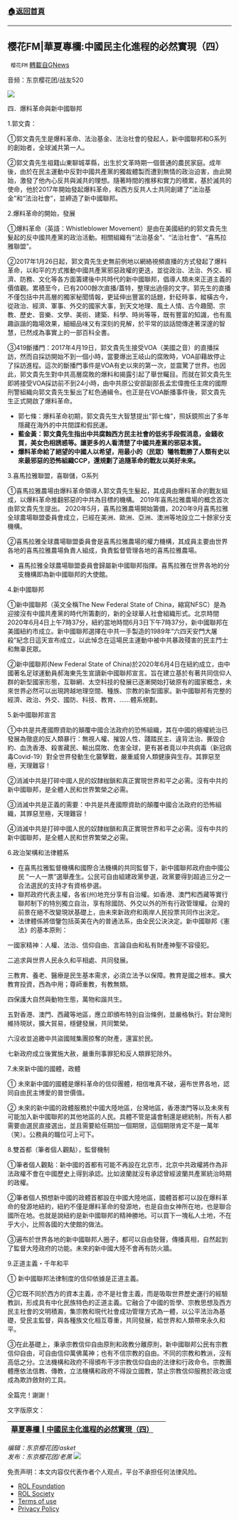###  [:house:返回首頁](https://github.com/ourhimalayas/txt)
---


## 樱花FM|華夏專欄:中國民主化進程的必然實現（四）
` 樱花FM` [轉載自GNews](https://gnews.org/zh-hans/2135639/)

音频：东京樱花团/战友520

![](https://assets.gnews.org/wp-content/uploads/2022/03/中國民主化進程的必然實現（四）.png)

四．爆料革命與新中國聯邦

1.郭文貴：

①郭文貴先生是爆料革命、法治基金、法治社會的發起人，新中國聯邦和G系列的創始者，全球滅共第一人。

②郭文貴先生祖籍山東聊城莘縣，出生於文革時期一個普通的農民家庭。成年後，由於在民主運動中反對中國共產黨的獨裁體製而遭到無情的政治迫害，由此開始，激發了他內心反共與滅共的理想。隨著時間的推移和實力的積累，基於滅共的使命，他於2017年開始發起爆料革命，和西方反共人士共同創建了“法治基金”和“法治社會”，並締造了新中國聯邦。

2.爆料革命的開始，發展

①爆料革命（英語：Whistleblower Movement）是由在美國紐約的郭文貴先生髮起的反中國共產黨的政治活動。相關組織有“法治基金”、“法治社會”、“喜馬拉雅聯盟”。

②2017年1月26日起，郭文貴先生史無前例地以網絡視頻直播的方式發起了爆料革命，以和平的方式推動中國共產黨邪惡政權的更迭，並從政治、法治、外交、經濟、防務、文化等各方面籌建後中共時代的新中國聯邦，倡導人類未來正道主義的價值觀。累積至今，已有2000餘次直播/蓋特，整理出過億的文字。郭先生的直播不僅包括中共高層的獨家秘聞情報，更延伸出豐富的話題，針砭時事，縱橫古今，從政治、經濟、軍事、外交的國家大事，到天文地理、風土人情、古今趣聞、宗教、歷史、音樂、文學、美術、建築、科學、時尚等等，既有豐富的知識，也有風趣詼諧的臨場效果，細細品味又有深刻的見解，於平常的談話間傳達著深邃的智慧，已然成為事實上的一部百科全書。

③419斷播門：2017年4月19日，郭文貴先生接受VOA（美國之音）的直播採訪，然而自採訪開始不到一個小時，當要爆出王岐山的腐敗時，VOA卻藉故停止了採訪進程。這次的斷播門事件是VOA有史以來的第一次，並震驚了世界。也因此，郭文貴先生對中共高層腐敗的爆料和揭露引起了舉世矚目。而就在郭文貴先生即將接受VOA採訪前不到24小時，由中共原公安部副部長孟宏偉擔任主席的國際刑警組織向郭文貴先生髮出了紅色通緝令。也正是在VOA斷播事件後，郭文貴先生正式開啟了爆料革命。

- 郭七條：爆料革命初期，郭文貴先生大智慧提出“郭七條”，照妖鏡照出了多年隱藏在海外的中共間諜和假民運。
- **藍金黃：郭文貴先生指出中共腐蝕西方民主社會的低劣手段假消息，金錢收買，美女色相誘惑等。讓更多的人看清楚了中國共產黨的邪惡本質。**
- **爆料革命給了絕望的中國人以希望，用最小的（民眾）犧牲戰勝了人類有史以來最邪惡的恐怖組織CCP，還規劃了追隨革命的戰友以美好未來。**


3.喜馬拉雅聯盟，喜聯儲，G系列

①喜馬拉雅農場由爆料革命領導人郭文貴先生髮起，其成員由爆料革命的戰友組成，以爆料革命推翻邪惡的中共為目標的機構。 2019年喜馬拉雅農場的概念首次由郭文貴先生提出。 2020年5月，喜馬拉雅農場開始籌備，2020年9月喜馬拉雅全球農場聯盟委員會成立，已經在美洲、歐洲、亞洲、澳洲等地設立二十餘家分支機構。

②喜馬拉雅全球農場聯盟委員會是喜馬拉雅農場的權力機構，其成員主要由世界各地的喜馬拉雅農場負責人組成，負責監督管理各地的喜馬拉雅農場。

- 喜馬拉雅全球農場聯盟委員會歸屬新中國聯邦指揮。喜馬拉雅在世界各地的分支機構即為新中國聯邦的大使館。


4.新中國聯邦

①新中國聯邦（英文全稱The New Federal State of China，縮寫NFSC）是為迎接沒有中國共產黨的時代所籌劃的，新的全球華人社會組織形式。北京時間2020年6月4日上午7時37分，紐約當地時間6月3日下午7時37分，新中國聯邦在美國紐約市成立。新中國聯邦選擇在中共一手製造的1989年“六四天安門大屠殺”紀念日這天宣布成立，以此悼念在這場民主運動中被中共暴政殘害的民主鬥士和無辜民眾。

②新中國聯邦(New Federal State of China)於2020年6月4日在紐約成立，由中國著名足球運動員郝海東先生宣讀新中國聯邦宣言。旨在建立基於有著共同信仰人群的新型國家形態，互聯網、太空科技的發展已逐漸開始打破原有的國家概念，未來世界必然可以出現跨越地理空間、種族、宗教的新型國家。新中國聯邦有完整的經濟、政治、外交、國防、科技、教育、……體系規劃。

5.新中國聯邦宣言

①中共是共產國際資助的顛覆中國合法政府的恐怖組織，其在中國的極權統治已發展為徹底的反人類暴行：無視人權、摧毀人性、踐踏民主、違背法治、撕毀合約、血洗香港、殺害藏民、輸出腐敗、危害全球，更有甚者竟以中共病毒（新冠病毒Covid-19）對全世界發動生化襲擊戰，嚴重威脅人類健康與生存。其罪惡至極，天理難容！

②消滅中共是打碎中國人民的奴隸枷鎖和真正實現世界和平之必需。沒有中共的新中國聯邦，是全體人民和世界繁榮之必需。

③消滅中共是正義的需要：中共是共產國際資助的顛覆中國合法政府的恐怖組織，其罪惡至極，天理難容！

④消滅中共是打碎中國人民的奴隸枷鎖和真正實現世界和平之必需。沒有中共的新中國聯邦，是全體人民和世界繁榮之必需。

6.政治架構和法律體系

- 在喜馬拉雅監督機構和國際合法機構的共同監督下，新中國聯邦政府由中國公民 “一人一票”選舉產生。公民可自由組建政黨參選，政黨要得到超過三分之一合法選民的支持才有資格參選。
- 聯邦政府代表主權，各省(州)地充分享有自治權。如香港、澳門和西藏等實行聯邦制下的特別獨立自治，享有除國防、外交以外的所有行政管理權。台灣的前景在絕不改變現狀基礎上，由未來新政府和兩岸人民投票共同作出決定。
- 法律體係將借鑒包括英美在內的普通法系，由全民公決決定。新中國聯邦《憲法》的基本原則：


一國家精神：人權、法治、信仰自由、言論自由和私有財產神聖不容侵犯。

二追求與世界人民永久和平相處、共同發展。

三教育、養老、醫療是民生基本需求，必須立法予以保障。教育是國之根本。擴大教育投資，西為中用；尊師重教，有教無類。

四保護大自然與動物生態，萬物和諧共生。

五對香港、澳門、西藏等地區，應立即頒布特別自治條例，並嚴格執行。對台灣則維持現狀，擴大貿易，穩健發展，共同繁榮。

六沒收並追繳中共盜國賊集團掠奪的財產，還富於民。

七新政府成立後實施大赦，嚴重刑事罪犯和反人類罪犯除外。

7.未來新中國的國體，政體

① 未來新中國的國體是爆料革命的信仰團體，相信唯真不破，遍布世界各地，認同自由民主博愛的普世價值。

② 未來的新中國的政體服務於中國大陸地區，台灣地區，香港澳門等以及未來有可能加入新中國聯邦的其他地區的人民。具體不管是議會制還是總統制，所有人都需要由選民直接選出，並且需要給任期加一個期限，這個期限肯定不是一萬年（笑）。公務員的職位可上可下。

8.雙首都（筆者個人觀點），監督機制

①筆者個人觀點：新中國的首都有可能不再設在北京市，北京中共政權將作為非法政權不會在中國歷史上得到承認。比如波蘭就沒有承認曾經波蘭共產黨統治時期的政權。

②筆者個人預想新中國的政體首都設在中國大陸地區，國體首都可以設在爆料革命的發源地紐約，紐約不僅是爆料革命的發源地，也是自由女神所在地，也是聯合國所在地。也就是說紐約是新中國聯邦的精神勝地。可以買下一塊私人土地，不在乎大小，比照各國的大使館的做法。

③遍布於世界各地的新中國聯邦人圈子，都可以自由發聲，傳播真相，自然起到了監督大陸政府的功能。未來的新中國大陸不會再有防火牆。

9.正道主義・千年和平

① 新中國聯邦法律制度的信仰依據是正道主義。

②它既不同於西方的資本主義，亦不是社會主義，而是吸取世界歷史運行的經驗教訓，形成具有中化民族特色的正道主義。它融合了中國的哲學、宗教思想及西方民主社會的文明積澱，集宗教和現代社會成功管理方式為一體，以公平法治為基礎，受民主監督，與各種族文化相互尊重，共同發展，給世界和人類帶來永久和平。

③在此基礎上，秉承宗教信仰自由原則和政教分離原則，新中國聯邦公民有宗教信仰自由，可自由信仰萬佛萬神；也有不信宗教的自由。不同的宗教和教派，沒有高低之分。立法機構和政府不得頒布干涉宗教信仰自由的法律和行政命令。宗教團體應依法信教、傳教，立法機構和政府不得設立國教，禁止宗教信仰服務於政治或成為欺詐斂財的工具。

全篇完！謝謝！

文字版原文：


| [華夏專欄┃中國民主化進程的必然實現（四）](https://gnews.org/zh-hans/2102578/) |   |
| --- | --- |


*编辑：东京樱花团/asket   
发布：东京樱花团/老黑*
![](https://assets.gnews.org/wp-content/uploads/2022/03/二维码-1.jpg)
 

免责声明：本文内容仅代表作者个人观点，平台不承担任何法律风险。

- [ROL Foundation](https://rolfoundation.org/)
- [ROL Society](https://rolsociety.org/)
- [Terms of use](https://gnews.org/terms-of-use-3/)
- [Privacy Policy](https://gnews.org/privacy-policy/)
